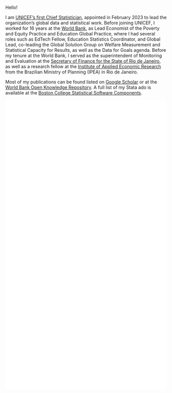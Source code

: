 Hello!

I am [UNICEF’s first Chief Statistician](https://www.unicef.org/media/experts/joao-pedro-azevedo), appointed in February 2023 to lead the organization’s global data and statistical work. Before joining UNICEF, I worked for 16 years at the [World Bank](https://www.worldbank.org/en/about/people/j/joao-pedro-azevedo), as Lead Economist of the Poverty and Equity Practice and Education Global Practice, where I had several roles such as EdTech Fellow, Education Statistics Coordinator, and Global Lead, co-leading the Global Solution Group on Welfare Measurement and Statistical Capacity for Results, as well as the Data for Goals agenda. Before my tenure at the World Bank, I served as the superintendent of Monitoring and Evaluation at the [Secretary of Finance for the State of Rio de Janeiro](https://www.fazenda.rj.gov.br/), as well as a research fellow at the [Institute of Applied Economic Research](https://ipea.gov.br) from the Brazilian Ministry of Planning (IPEA) in Rio de Janeiro. 

Most of my publications can be found listed on [Google Scholar](https://scholar.google.com/citations?user=lTKXA78AAAAJ) or at the [World Bank Open Knowledge Repository](https://openknowledge.worldbank.org/entities/person/360f7a2e-0784-56e1-acf4-7f805fd50257). A full list of my Stata ado is available at the [Boston College Statistical Software Components](https://ideas.repec.org/e/pwa88.html). 

<img src="/github-metrics.svg" alt="Metrics"  height="900px">

<!--
**jpazvd/jpazvd** is a ✨ _special_ ✨ repository because its `README.md` (this file) appears on your GitHub profile.

Here are some ideas to get you started:

- 🔭 I’m currently working on ...
- 🌱 I’m currently learning ...
- 👯 I’m looking to collaborate on ...
- 🤔 I’m looking for help with ...
- 💬 Ask me about ...
- 📫 How to reach me: ...
- 😄 Pronouns: ...
- ⚡ Fun fact: ...
-->
